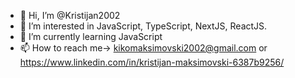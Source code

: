 - 👋 Hi, I’m @Kristijan2002
- 👀 I’m interested in JavaScript, TypeScript, NextJS, ReactJS.
- 🌱 I’m currently learning JavaScript
- 📫 How to reach me-> kikomaksimovski2002@gmail.com or https://www.linkedin.com/in/kristijan-maksimovski-6387b9256/

<!---
Kristijan2002/Kristijan2002 is a ✨ special ✨ repository because its `README.md` (this file) appears on your GitHub profile.
You can click the Preview link to take a look at your changes.
--->
